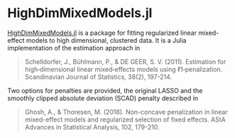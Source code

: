 # HighDimMixedModels.jl

[HighDimMixedModels.jl](https://github.com/solislemuslab/HighDimMixedModels.jl) is a package for fitting regularized linear mixed-effect models to high dimensional, clustered data. It is a Julia implementation of the estimation approach in

>Schelldorfer, J., Bühlmann, P., & DE GEER, S. V. (2011). Estimation for high‐dimensional linear mixed‐effects models using ℓ1‐penalization. Scandinavian Journal of Statistics, 38(2), 197-214.

Two options for penalties are provided, the original LASSO and the smoothly clipped absolute deviation (SCAD) penalty described in

>Ghosh, A., & Thoresen, M. (2018). Non-concave penalization in linear mixed-effect models and regularized selection of fixed effects. AStA Advances in Statistical Analysis, 102, 179-210.




